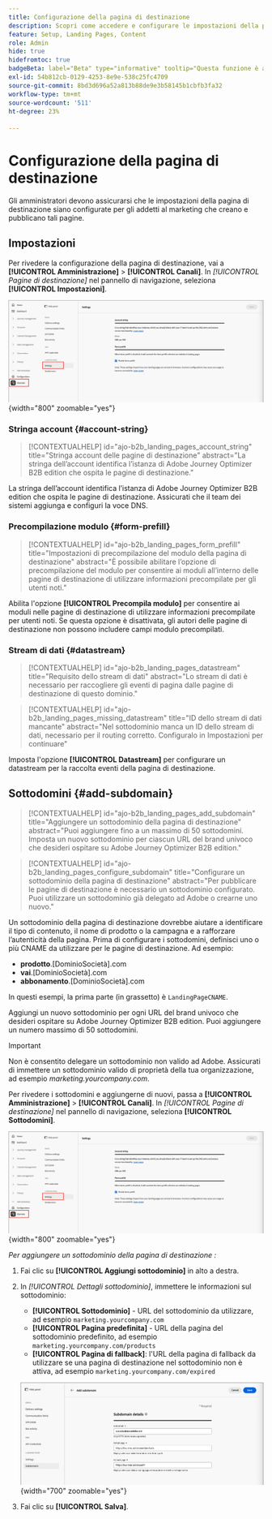 ```yaml
---
title: Configurazione della pagina di destinazione
description: Scopri come accedere e configurare le impostazioni della pagina di destinazione in modo che il team Marketing possa creare e pubblicare pagine web a supporto delle campagne.
feature: Setup, Landing Pages, Content
role: Admin
hide: true
hidefromtoc: true
badgeBeta: label="Beta" type="informative" tooltip="Questa funzione è attualmente in versione beta limitata"
exl-id: 54b812cb-0129-4253-8e9e-538c25fc4709
source-git-commit: 8bd3d696a52a813b88de9e3b58145b1cbfb3fa32
workflow-type: tm+mt
source-wordcount: '511'
ht-degree: 23%

---
```


# Configurazione della pagina di destinazione

Gli amministratori devono assicurarsi che le impostazioni della pagina di destinazione siano configurate per gli addetti al marketing che creano e pubblicano tali pagine.

## Impostazioni

Per rivedere la configurazione della pagina di destinazione, vai a **[!UICONTROL Amministrazione]** > **[!UICONTROL Canali]**. In _[!UICONTROL Pagine di destinazione]_ nel pannello di navigazione, seleziona **[!UICONTROL Impostazioni]**.

![Impostazioni pagina di destinazione](./assets/config-landing-pages-settings.png){width="800" zoomable="yes"}

### Stringa account {#account-string}

>[!CONTEXTUALHELP]
>id="ajo-b2b_landing_pages_account_string"
>title="Stringa account delle pagine di destinazione"
>abstract="La stringa dell’account identifica l’istanza di Adobe Journey Optimizer B2B edition che ospita le pagine di destinazione."

La stringa dell’account identifica l’istanza di Adobe Journey Optimizer B2B edition che ospita le pagine di destinazione. Assicurati che il team dei sistemi aggiunga e configuri la voce DNS.

### Precompilazione modulo {#form-prefill}

>[!CONTEXTUALHELP]
>id="ajo-b2b_landing_pages_form_prefill"
>title="Impostazioni di precompilazione del modulo della pagina di destinazione"
>abstract="È possibile abilitare l’opzione di precompilazione del modulo per consentire ai moduli all’interno delle pagine di destinazione di utilizzare informazioni precompilate per gli utenti noti."

Abilita l&#39;opzione **[!UICONTROL Precompila modulo]** per consentire ai moduli nelle pagine di destinazione di utilizzare informazioni precompilate per utenti noti. Se questa opzione è disattivata, gli autori delle pagine di destinazione non possono includere campi modulo precompilati.

### Stream di dati {#datastream}

>[!CONTEXTUALHELP]
>id="ajo-b2b_landing_pages_datastream"
>title="Requisito dello stream di dati"
>abstract="Lo stream di dati è necessario per raccogliere gli eventi di pagina dalle pagine di destinazione di questo dominio."

>[!CONTEXTUALHELP]
>id="ajo-b2b_landing_pages_missing_datastream"
>title="ID dello stream di dati mancante"
>abstract="Nel sottodominio manca un ID dello stream di dati, necessario per il routing corretto. Configuralo in Impostazioni per continuare"

Imposta l&#39;opzione **[!UICONTROL Datastream]** per configurare un datastream per la raccolta eventi della pagina di destinazione.

## Sottodomini {#add-subdomain}

>[!CONTEXTUALHELP]
>id="ajo-b2b_landing_pages_add_subdomain"
>title="Aggiungere un sottodominio della pagina di destinazione"
>abstract="Puoi aggiungere fino a un massimo di 50 sottodomini. Imposta un nuovo sottodominio per ciascun URL del brand univoco che desideri ospitare su Adobe Journey Optimizer B2B edition."

>[!CONTEXTUALHELP]
>id="ajo-b2b_landing_pages_configure_subdomain"
>title="Configurare un sottodominio della pagina di destinazione"
>abstract="Per pubblicare le pagine di destinazione è necessario un sottodominio configurato. Puoi utilizzare un sottodominio già delegato ad Adobe o crearne uno nuovo."

Un sottodominio della pagina di destinazione dovrebbe aiutare a identificare il tipo di contenuto, il nome di prodotto o la campagna e a rafforzare l’autenticità della pagina. Prima di configurare i sottodomini, definisci uno o più CNAME da utilizzare per le pagine di destinazione. Ad esempio:

* **prodotto**.[DominioSocietà].com
* **vai**.[DominioSocietà].com
* **abbonamento**.[DominioSocietà].com

In questi esempi, la prima parte (in grassetto) è `LandingPageCNAME`.

Aggiungi un nuovo sottodominio per ogni URL del brand univoco che desideri ospitare su Adobe Journey Optimizer B2B edition. Puoi aggiungere un numero massimo di 50 sottodomini.

>[!IMPORTANT]
>
>Non è consentito delegare un sottodominio non valido ad Adobe. Assicurati di immettere un sottodominio valido di proprietà della tua organizzazione, ad esempio _marketing.yourcompany.com_.

Per rivedere i sottodomini e aggiungerne di nuovi, passa a **[!UICONTROL Amministrazione]** > **[!UICONTROL Canali]**. In _[!UICONTROL Pagine di destinazione]_ nel pannello di navigazione, seleziona **[!UICONTROL Sottodomini]**.

![Sottodomini della pagina di destinazione](./assets/config-landing-pages-settings.png){width="800" zoomable="yes"}

_Per aggiungere un sottodominio della pagina di destinazione :_

1. Fai clic su **[!UICONTROL Aggiungi sottodominio]** in alto a destra.

1. In _[!UICONTROL Dettagli sottodominio]_, immettere le informazioni sul sottodominio:

   * **[!UICONTROL Sottodominio]** - URL del sottodominio da utilizzare, ad esempio `marketing.yourcompany.com`
   * **[!UICONTROL Pagina predefinita]** - URL della pagina del sottodominio predefinito, ad esempio `marketing.yourcompany.com/products`
   * **[!UICONTROL Pagina di fallback]**: l&#39;URL della pagina di fallback da utilizzare se una pagina di destinazione nel sottodominio non è attiva, ad esempio `marketing.yourcompany.com/expired`

   ![Aggiungi sottodominio della pagina di destinazione](./assets/config-landing-pages-add-subdomain.png){width="700" zoomable="yes"}

1. Fai clic su **[!UICONTROL Salva]**.
